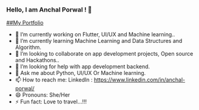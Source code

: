 ### Hello, I am Anchal Porwal ! 👋
[##My Portfolio](anchalporwal.netlify.app)
- 🔭 I’m currently working on Flutter, UI/UX and Machine learning..
- 🌱 I’m currently learning Machine Learning and Data Structures and Algorithm.
- 👯 I’m looking to collaborate on app development projects, Open source and Hackathons..
- 🤔 I’m looking for help with app development backend.
- 💬 Ask me about Python, UI/UX Or Machine learning.
- 📫 How to reach me: LinkedIn : https://www.linkedin.com/in/anchal-porwal/ 
- 😄 Pronouns: She/Her
- ⚡ Fun fact: Love to travel...!!!


